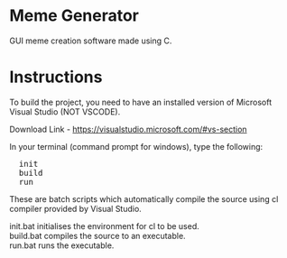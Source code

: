 # Meme Generator
GUI meme creation software made using C.

# Instructions

To build the project, you need to have an installed version of Microsoft Visual Studio (NOT VSCODE).

Download Link - https://visualstudio.microsoft.com/#vs-section

In your terminal (command prompt for windows), type the following:
<pre>
  init
  build
  run
</pre>

These are batch scripts which automatically compile the source using cl compiler provided by Visual Studio.

init.bat initialises the environment for cl to be used.
<br>build.bat compiles the source to an executable.
<br>run.bat runs the executable.
